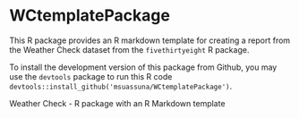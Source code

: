 # WCtemplatePackage

This R package provides an R markdown template for creating a report from the Weather Check dataset from the `fivethirtyeight` R package. 

To install the development version of this package from Github, you may use the `devtools` package to run this R code `devtools::install_github('msuassuna/WCtemplatePackage')`.

Weather Check - R package with an R Markdown template
